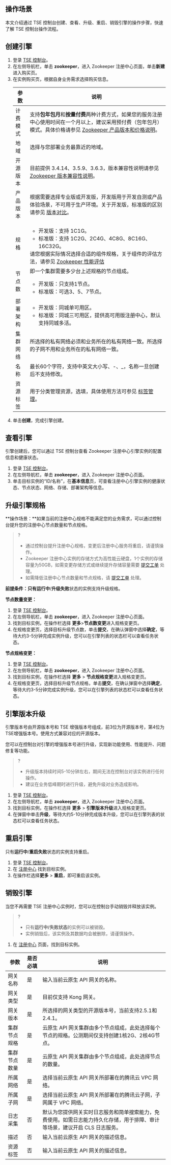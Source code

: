 ## 操作场景

本文介绍通过 TSE 控制台创建、查看、升级、重启、销毁引擎的操作步骤，快速了解 TSE 控制台操作流程。

## 创建引擎

1. 登录 [TSE 控制台](https://console.cloud.tencent.com/tse)。
2. 在左侧导航栏，单击 **zookeeper**，进入 Zookeeper 注册中心页面，单击**新建**进入购买页。
3. 在实例购买页，根据自身业务需求选择购买信息。
   <table>
   <thead>
   <tr>
   <th>参数</th>
   <th>说明</th>
   </tr>
   </thead>
   <tbody><tr>
   <td>计费模式</td>
   <td>支持<b>包年包月</b>和<b>按量付费</b>两种计费方式，如果您的服务注册中心使用时间在一个月以上，建议采用预付费（包年包月）模式。具体价格请参见 <a href="https://cloud.tencent.com/document/product/1364/75457">Zookeeper 产品版本和价格说明</a>。</td>
   </tr>
   <tr>
   <td>地域</td>
   <td>选择与您部署业务最靠近的地域。</td>
   </tr>
   <tr>
   <td>开源版本</td>
   <td>目前提供 3.4.14、3.5.9、3.6.3，版本兼容性说明请参见 <a href="https://cloud.tencent.com/document/product/1364/78726">Zookeeper 版本兼容性说明</a>。</td>
   </tr>
   <tr>
   <td>产品版本</td>
   <td>根据需要选择专业版或开发版，开发版用于开发自测或产品体验场景，不可用于生产环境。关于开发版，标准版的区别请参见 <a href="https://cloud.tencent.com/document/product/1364/75457#.E4.BA.A7.E5.93.81.E7.89.88.E6.9C.AC">版本对比</a>。</td>
   </tr>
   <tr>
   <td>规格</td>
   <td><ul><li>开发版：支持 1C1G。</li>
   <li>标准版：支持 1C2G、2C4G、4C8G、8C16G、16C32G。</li></ul>请您根据实际情况选择合适的组件规格，关于组件的评估方法，请参见 <a href="https://cloud.tencent.com/document/product/1364/75458">Zookeeper 性能评估</a></td>
   </tr>
   <tr>
   <td>节点数</td>
   <td>即一个集群需要多少台上述规格的节点组成。<ul><li>开发版：只支持1节点。</li>
   <li>标准版：可选3、5、7节点。</li></ul></td>
   </tr>
   <tr>
   <td>部署架构</td>
   <td><ul><li>开发版：同城单可用区。</li>
   <li>标准版：同城三可用区，提供高可用版注册中心，默认支持同城多活。</li></ul></td>
   </tr>
   <tr>
   <td>集群网络</td>
   <td>所选择的私有网络必须和业务所在的私有网络一致。所选择的子网不用和业务所在的私有网络一致。</td>
   </tr>
   <tr>
   <td>名称</td>
   <td>最长60个字符，支持中英文大小写、-、_，名称一旦创建后不支持修改。</td>
   </tr>
   <tr>
   <td>资源标签</td>
   <td>用于分类管理资源，选填，具体使用方法可参见 <a href="https://cloud.tencent.com/document/product/1364/74387">标签管理</a>。</td>
   </tr>
   </tbody></table>
4. 单击**创建**，完成引擎创建。



## 查看引擎

引擎创建后，您可以通过 TSE 控制台查看 Zookeeper 注册中心引擎实例的配置信息和健康状态。

1. 登录 [TSE 控制台](https://console.cloud.tencent.com/tse)。
2. 在左侧导航栏，单击 **zookeeper**，进入 Zookeeper 注册中心页面。
3. 单击目标实例的“ID/名称”，在**基本信息**页，可查看注册中心引擎实例的健康状态、节点状态、网络、存储、部署架构等信息。




## 升级引擎规格

**操作场景：**如果当前的注册中心规格不能满足您的业务需求，可以通过控制台提升您的注册中心节点数量和节点规格。

> ?
>
> - 通过控制台提升注册中心规格，变更后注册中心服务将重启，请谨慎操作。
> - Zookeeper 注册中心实例的存储方式为高性能云硬盘，1个实例的存储容量为50GB，如需变更存储方式或继续提升存储容量需要 [提交工单](https://console.cloud.tencent.com/workorder/category) 处理。
> - 如需降低注册中心节点数量和节点规格，请 [提交工单](https://console.cloud.tencent.com/workorder/category) 处理。

**前提条件：**只有**运行中**/**升级失败**状态的实例支持升级规格。



**节点数量变更：**

1. 登录 [TSE 控制台](https://console.cloud.tencent.com/tse)。
2. 在左侧导航栏，单击 **zookeeper**，进入 Zookeeper 注册中心页面。
3. 找到目标实例，在操作栏选择 **更多**>**节点数变更**进入规格变更页。
4. 在规格变更页，选择目标升级节点数，单击**提交**，在确认弹窗中选择**确定**，等待大约3-5分钟完成实例升级，您可以在引擎列表的状态栏可以查看任务状态。



**节点规格变更：**

1. 登录 [TSE 控制台](https://console.cloud.tencent.com/tse)。
2. 在左侧导航栏，单击 **zookeeper**，进入 Zookeeper 注册中心页面。
3. 找到目标实例，在操作栏选择 **更多** > **节点规格变更**进入规格变更页。
4. 在规格变更页，选择目标升级节点规格，单击**提交**，在确认弹窗中选择**确定**，等待大约3-5分钟完成实例升级，您可以在引擎列表的状态栏可以查看任务状态。



## 引擎版本升级

引擎版本号由开源版本号和 TSE 增强版本号组成，前3位为开源版本号，第4位为TSE增强版本号。使用方式兼容对应的开源版本。

您可以在控制台对引擎的增强版本号进行升级，实现新功能使用、性能提升、问题修复等功能。

> ?
>
> - 升级版本持续时间5-10分钟左右，期间无法在控制台对该实例进行任何操作。
> - 建议在业务低峰期时进行升级，避免升级对业务造成影响。

1. 登录 [TSE 控制台](https://console.cloud.tencent.com/tse)。
2. 在左侧导航栏，单击 **zookeeper**，进入 Zookeeper 注册中心页面。
3. 找到目标实例，在操作栏选择 **更多** > **引擎版本升级**进入规格变更页。
4. 在弹窗中单击**升级**，等待大约5-10分钟完成版本升级，您可以在引擎列表的状态栏可以查看任务状态。





## 重启引擎

只有**运行中**/**重启失败**状态的实例支持重启。

1. 登录 [TSE 控制台](https://console.cloud.tencent.com/tse)。
2. 在 [注册中心](https://console.cloud.tencent.com/tse) 找到目标实例。
3. 在操作栏选择**更多** > **重启**，即可重启该实例。

## 销毁引擎

当您不再需要 TSE 注册中心实例时，您可以在控制台手动销毁并释放该实例。

>?
>
>- 只有**运行中/失败状态**的实例可以被销毁。
>- 实例销毁后，该实例及其数据均会被删除，请谨慎操作。

1. 在 [注册中心](https://console.cloud.tencent.com/tse/zookeeper) 页面，找到目标实例。
<table>
   <thead>
   <tr>
   <th>参数</th>
   <th>是否必填</th>
   <th>说明</th>
   </tr>
   </thead>
   <tbody>
   <tr>
   <td>网关名称</td>
   <td>是</td>
   <td>输入当前云原生 API 网关的名称。</td>
   </tr>
   <tr>
   <td>网关类型</td>
   <td>是</td>
   <td>目前仅支持 Kong 网关。</td>
   </tr>
   <tr>
   <td>网关版本</td>
   <td>是</td>
   <td>所选择的网关类型的开源版本号，当前支持2.5.1和2.4.1。</td>
   </tr>
   <tr>
   <td>集群节点规格</td>
   <td>是</td>
   <td>云原生 API 网关集群由多个节点组成，此处选择每个节点的规格。公测期间仅支持创建1核2G、2核4G节点。</td>
   </tr>
   <tr>
   <td>集群节点数量</td>
   <td>是</td>
   <td>云原生 API 网关集群由多个节点组成，此处选择节点的数量。</td>
   </tr>
   <tr>
   <td>所属网络</td>
   <td>是</td>
   <td>选择当前云原生 API 网关所部署在的腾讯云 VPC 网络。</td>
   </tr>
   <tr>
   <td>所属子网</td>
   <td>是</td>
   <td>选择当前云原生 API 网关所部署在的腾讯云子网，子网属于 VPC 网络。</td>
   </tr>
   <tr>
   <td>日志采集</td>
   <td>否</td>
   <td>默认为您提供网关实时日志服务和简单搜索能力，免费使用。如需日志能力持久化存储，用于排障、审计等场景，建议开启 CLS 日志服务。</td>
   </tr>
   <tr>
   <td>描述</td>
   <td>否</td>
   <td>输入当前云原生 API 网关的描述信息。</td>
   </tr>
   <tr>
   <td>资源标签</td>
   <td>否</td>
   <td>输入当前云原生 API 网关的描述信息。</td>
   </tr>
   </tbody></table>

  
